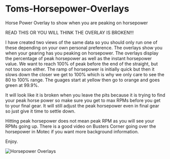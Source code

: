 # Toms-Horsepower-Overlays
Horse Power Overlay to show when you are peaking on horsepower

READ THIS OR YOU WILL THINK THE OVERLAY IS BROKEN!!!  

I have created two views of the same data so you should only run one of these depending on your own personal preference.  The overlays show you when your gearing has you peaking on horsepower.  The overlays display the percentage of peak horsepower as well as the instant horsepower value.  We want to reach 100% of peak before the end of the straight, but not too soon either.  The ramp of horsepower is initially quick but then it slows down the closer we get to 100% which is why we only care to see the 80 to 100% range.  The guages start at yellow then go to orange and goes green at 99.9%.

It will look like it is broken when you leave the pits because it is trying to find your peak horse power so make sure you get to max RPMs before you get to your final gear.  It will still adjust the peak horsepower even in final gear so just give it time to settle down.

Hitting peak horsepower does not mean peak RPM as you will see your RPMs going up.  There is a good video on Busters Corner going over the horsepower in Motec if you want more background information.

Enjoy.

![Horsepower Overlays](https://user-images.githubusercontent.com/8271391/147970929-cde0e3bc-60c7-4f72-8b90-61860e4df32b.png)
